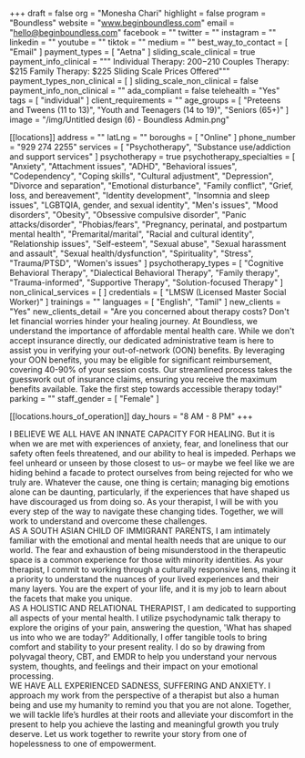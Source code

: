 +++
draft = false
org = "Monesha Chari"
highlight = false
program = "Boundless"
website = "www.beginboundless.com"
email = "hello@beginboundless.com"
facebook = ""
twitter = ""
instagram = ""
linkedin = ""
youtube = ""
tiktok = ""
medium = ""
best_way_to_contact = [ "Email" ]
payment_types = [ "Aetna" ]
sliding_scale_clinical = true
payment_info_clinical = """
Individual Therapy: $200-$210
Couples Therapy: $215
Family Therapy: $225
Sliding Scale Prices Offered"""
payment_types_non_clinical = [ ]
sliding_scale_non_clinical = false
payment_info_non_clinical = ""
ada_compliant = false
telehealth = "Yes"
tags = [ "individual" ]
client_requirements = ""
age_groups = [
  "Preteens and Tweens (11 to 13)",
  "Youth and Teenagers (14 to 19)",
  "Seniors (65+)"
]
image = "/img/Untitled design (6) - Boundless Admin.png"

[[locations]]
address = ""
latLng = ""
boroughs = [ "Online" ]
phone_number = "929 274 2255"
services = [
  "Psychotherapy",
  "Substance use/addiction and support services"
]
psychotherapy = true
psychotherapy_specialties = [
  "Anxiety",
  "Attachment issues",
  "ADHD",
  "Behavioral issues",
  "Codependency",
  "Coping skills",
  "Cultural adjustment",
  "Depression",
  "Divorce and separation",
  "Emotional disturbance",
  "Family conflict",
  "Grief, loss, and bereavement",
  "Identity development",
  "Insomnia and sleep issues",
  "LGBTQIA, gender, and sexual identity",
  "Men's issues",
  "Mood disorders",
  "Obesity",
  "Obsessive compulsive disorder",
  "Panic attacks/disorder",
  "Phobias/fears",
  "Pregnancy, perinatal, and postpartum mental health",
  "Premarital/marital",
  "Racial and cultural identity",
  "Relationship issues",
  "Self-esteem",
  "Sexual abuse",
  "Sexual harassment and assault",
  "Sexual health/dysfunction",
  "Spirituality",
  "Stress",
  "Trauma/PTSD",
  "Women's issues"
]
psychotherapy_types = [
  "Cognitive Behavioral Therapy",
  "Dialectical Behavioral Therapy",
  "Family therapy",
  "Trauma-informed",
  "Supportive Therapy",
  "Solution-focused Therapy"
]
non_clinical_services = [ ]
credentials = [ "LMSW (Licensed Master Social Worker)" ]
trainings = ""
languages = [ "English", "Tamil" ]
new_clients = "Yes"
new_clients_detail = "Are you concerned about therapy costs? Don't let financial worries hinder your healing journey. At Boundless, we understand the importance of affordable mental health care. While we don't accept insurance directly, our dedicated administrative team is here to assist you in verifying your out-of-network (OON) benefits. By leveraging your OON benefits, you may be eligible for significant reimbursement, covering 40-90% of your session costs. Our streamlined process takes the guesswork out of insurance claims, ensuring you receive the maximum benefits available. Take the first step towards accessible therapy today!"
parking = ""
staff_gender = [ "Female" ]

  [[locations.hours_of_operation]]
  day_hours = "8 AM - 8 PM"
+++

I BELIEVE WE ALL HAVE AN INNATE CAPACITY FOR HEALING. But it is when we are met with experiences of anxiety, fear, and loneliness that our safety often feels threatened, and our ability to heal is impeded. Perhaps we feel unheard or unseen by those closest to us– or maybe we feel like we are hiding behind a facade to protect ourselves from being rejected for who we truly are. Whatever the cause, one thing is certain; managing big emotions alone can be daunting, particularly, if the experiences that have shaped us have discouraged us from doing so. As your therapist, I will be with you every step of the way to navigate these changing tides. Together, we will work to understand and overcome these challenges. <br>
AS A SOUTH ASIAN CHILD OF IMMIGRANT PARENTS, I am intimately familiar with the emotional and mental health needs that are unique to our world. The fear and exhaustion of being misunderstood in the therapeutic space is a common experience for those with minority identities. As your therapist, I commit to working through a culturally responsive lens, making it a priority to understand the nuances of your lived experiences and their many layers. You are the expert of your life, and it is my job to learn about the facets that make you unique. <br>
AS A HOLISTIC AND RELATIONAL THERAPIST, I am dedicated to supporting all aspects of your mental health. I utilize psychodynamic talk therapy to explore the origins of your pain, answering the question, 'What has shaped us into who we are today?' Additionally, I offer tangible tools to bring comfort and stability to your present reality. I do so by drawing from polyvagal theory, CBT, and EMDR to help you understand your nervous system, thoughts, and feelings and their impact on your emotional processing. <br>
WE HAVE ALL EXPERIENCED SADNESS, SUFFERING AND ANXIETY. I approach my work from the perspective of a therapist but also a human being and use my humanity to remind you that you are not alone. Together, we will tackle life’s hurdles at their roots and alleviate your discomfort in the present to help you achieve the lasting and meaningful growth you truly deserve. Let us work together to rewrite your story from one of hopelessness to one of empowerment. <br>
